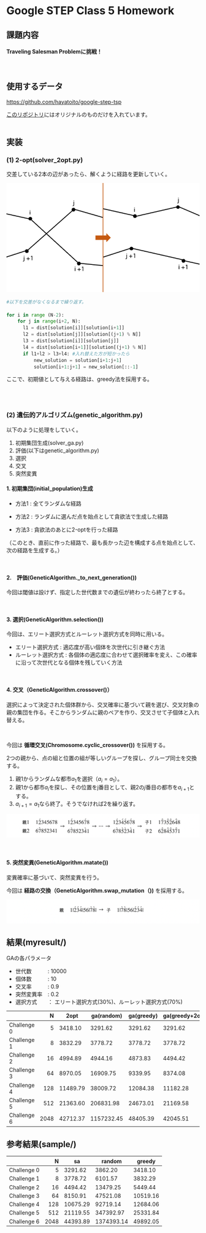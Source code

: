 # Google STEP Class 5 Homework

## 課題内容

#### Traveling Salesman Problemに挑戦！

<br>

## 使用するデータ

https://github.com/hayatoito/google-step-tsp

[このリポジトリ](https://github.com/llannasatoll/step2022/new/main/week5)にはオリジナルのものだけを入れています。
<br><br>

## 実装

### (1) 2-opt(solver_2opt.py)

交差している2本の辺があったら、解くように経路を更新していく。

![./img/2opt.png](https://github.com/llannasatoll/step2022/blob/main/week5/img/2opt.png)

```Python
#以下を交差がなくなるまで繰り返す。

for i in range (N-2):
    for j in range(i+2, N):
      l1 = dist[solution[i]][solution[i+1]]
      l2 = dist[solution[j]][solution[(j+1) % N]]
      l3 = dist[solution[i]][solution[j]]
      l4 = dist[solution[i+1]][solution[(j+1) % N]]
      if l1+l2 > l3+l4: #入れ替えた方が短かったら
          new_solution = solution[i+1:j+1]
          solution[i+1:j+1] = new_solution[::-1]
```

ここで、初期値として与える経路は、greedy法を採用する。

<br><br>

### (2) 遺伝的アルゴリズム(genetic_algorithm.py)
以下のように処理をしていく。
1. 初期集団生成(solver_ga.py)
2. 評価(以下はgenetic_algorithm.py)
3. 選択
4. 交叉
5. 突然変異

#### 1. 初期集団(initial_population)生成
- 方法1 : 全てランダムな経路

- 方法2 : ランダムに選んだ点を始点として貪欲法で生成した経路

- 方法3 : 貪欲法のあとに2-optを行った経路

（このとき、直前に作った経路で、最も長かった辺を構成する点を始点として、次の経路を生成する。）


<br>

#### 2.　評価(GeneticAlgorithm._to_next_generation())
今回は閾値は設けず、指定した世代数までの遺伝が終わったら終了とする。

<br>

#### 3. 選択(GeneticAlgorithm.selection())
今回は、エリート選択方式とルーレット選択方式を同時に用いる。

- エリート選択方式 : 適応度が高い個体を次世代に引き継ぐ方法<br>
- ルーレット選択方式 : 各個体の適応度に合わせて選択確率を変え、この確率に沿って次世代となる個体を残していく方法

<br>

#### 4. 交叉（GeneticAlgorithm.crossover()）
選択によって決定された個体群から、交叉確率に基づいて親を選び、交叉対象の親の集団を作る。そこからランダムに親のペアを作り、交叉させて子個体と入れ替える。

<br>

今回は **循環交叉(Chromosome.cyclic_crossover())** を採用する。

2つの親から、点の組と位置の組が等しいグループを探し、グループ同士を交換する。
1. 親1からランダムな都市$a_1$を選択（$a_i = a_1$）。
2. 親1から都市$a_i$を探し、その位置をj番目として、親2の$j$番目の都市を$a_{i+1}$とする。
3. $a_{i+1} = a_1$なら終了。そうでなければ2を繰り返す。

![./img/cyclic_crossover.png](https://github.com/llannasatoll/step2022/blob/main/week5/img/cyclic_crossover.png)

<br>

#### 5. 突然変異(GeneticAlgorithm.matate())

変異確率に基づいて、突然変異を行う。

今回は **経路の交換（GeneticAlgorithm.swap_mutation（))** を採用する。

![./img/swap_mutation.png](https://github.com/llannasatoll/step2022/blob/main/week5/img/swap_mutation.png)


## 結果(myresult/)
GAの各パラメータ
- 世代数　　　: 10000
- 個体数　　　: 10
- 交叉率　　　: 0.9
- 突然変異率　: 0.2
- 選択方式　　： エリート選択方式(30%)、ルーレット選択方式(70%)


|              | N                          | 2opt         | ga(random) | ga(greedy)| ga(greedy+2opt) |  
|------------- | -------------------------: | -------------------   | ----------    | ----------               | ----------  |
|Challenge 0   |                          5 |  3418.10              | 3291.62       | 3291.62                  | 3291.62 |
|Challenge 1   |                          8 | 3832.29               | 3778.72       | 3778.72                  | 3778.72 |
|Challenge 2   |                         16 |  4994.89              | 4944.16       | 4873.83                  | 4494.42 |
|Challenge 3   |                         64 | 8970.05               | 16909.75      | 9339.95                  | 8374.08 |
|Challenge 4   |                        128 |11489.79               | 38009.72      | 12084.38                 | 11182.28 |
|Challenge 5   |                        512 | 21363.60              | 206831.98     | 24673.01                 |  21169.58 |
|Challenge 6   |                       2048 | 42712.37              | 1157232.45    | 48405.39                 | 42045.51 |


## 参考結果(sample/)

|              | N                          | sa          | random |greedy      |
|------------- | -------------------------: | -------------------| ----------    | ----------  |
|Challenge 0   |                          5 | 3291.62            | 3862.20       | 3418.10   |
|Challenge 1   |                          8 | 3778.72            | 6101.57       | 3832.29   |
|Challenge 2   |                         16 | 4494.42            | 13479.25      | 5449.44   |
|Challenge 3   |                         64 | 8150.91            | 47521.08      | 10519.16  | 
|Challenge 4   |                        128 | 10675.29           | 92719.14      | 12684.06  | 
|Challenge 5   |                        512 | 21119.55           | 347392.97     | 25331.84  | 
|Challenge 6   |                       2048 | 44393.89           | 1374393.14    | 49892.05  | 

